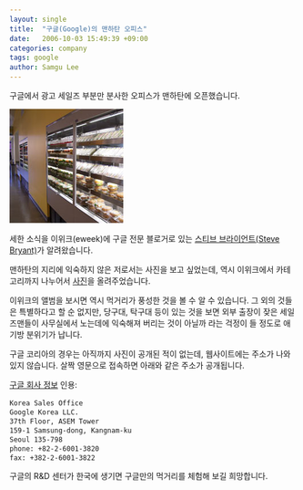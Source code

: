 ```yaml
---
layout: single
title:  "구글(Google)의 맨하탄 오피스"
date:   2006-10-03 15:49:39 +09:00
categories: company
tags: google
author: Samgu Lee
---
```

구글에서 광고 세일즈 부분만 분사한 오피스가 맨하탄에 오픈했습니다.

![맨하탄 사무소 먹거리](/assets/google_manhattan.jpg)

세한 소식을 이위크(eweek)에 구글 전문 블로거로 있는 [스티브 브라이언트(Steve Bryant)](http://ibmwatch.eweek.com/blogs/google_watch/archive/2006/09/13/13133.aspx)가 알려왔습니다.

맨하탄의 지리에 익숙하지 않은 저로서는 사진을 보고 싶었는데, 역시 이위크에서 카테고리까지 나누어서 [사진](http://www.eweek.com/slideshow/0,1206,l=&s=&a=190145,00.asp)을 올려주었습니다.

이위크의 앨범을 보시면 역시 먹거리가 풍성한 것을 볼 수 알 수 있습니다. 그 외의 것들은 특별하다고 할 순 없지만, 당구대, 탁구대 등이 있는 것을 보면 외부 출장이 잦은 세일즈맨들이 사무실에서 노는데에 익숙해져 버리는 것이 아닐까 라는 걱정이 들 정도로 애기방 분위기가 납니다.

구글 코리아의 경우는 아직까지 사진이 공개된 적이 없는데, 웹사이트에는 주소가 나와있지 않습니다. 살짝 영문으로 접속하면 아래와 같은 주소가 공개됩니다.

[구글 회사 정보](http://www.google.com/corporate/address.html) 인용:

    Korea Sales Office
    Google Korea LLC.
    37th Floor, ASEM Tower
    159-1 Samsung-dong, Kangnam-ku
    Seoul 135-798
    phone: +82-2-6001-3820
    fax: +382-2-6001-3822

구글의 R&D 센터가 한국에 생기면 구글만의 먹거리를 체험해 보길 희망합니다.
